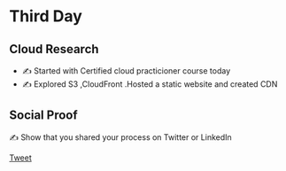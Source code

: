 <!-- This is a template you can use for quick progress days. It removes a lot of the steps we encourage you to share in the longer template 000-DAY-ARTICLE-LONG-TEMPLATE.MD-->

# Third Day

## Cloud Research

- ✍️ Started with Certified cloud practicioner course today
- ✍️ Explored S3 ,CloudFront .Hosted a static website and 
        created CDN


## Social Proof

✍️ Show that you shared your process on Twitter or LinkedIn

[Tweet](https://twitter.com/BharathMuddada/status/1294697857635631104)
